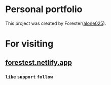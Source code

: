 # Personal portfolio

This project was created by Forester([alone025](https://github.com/alone025/)).

# For visiting

## [forestest.netlify.app](https://forestest.netlify.app)

###  `like` `support`  `follow`
